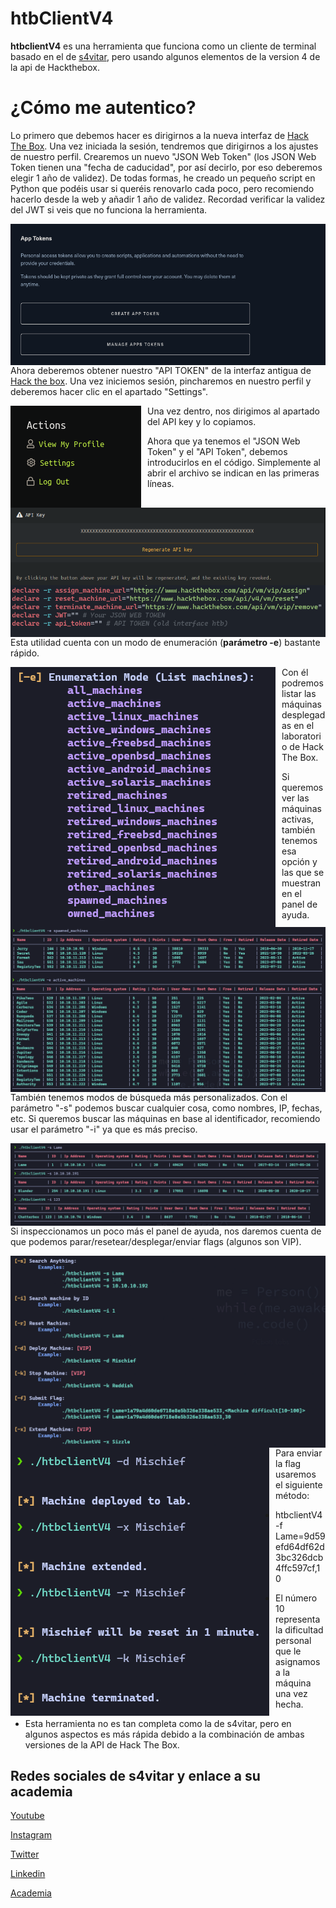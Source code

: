 # htbClientV4

**htbclientV4** es una herramienta que funciona como un cliente de terminal basado en el de [s4vitar](https://github.com/s4vitar), pero usando algunos elementos de la version 4 de la api de Hackthebox.


¿Cómo me autentico?
======
Lo primero que debemos hacer es dirigirnos a la nueva interfaz de [Hack The Box](https://www.hackthebox.com). Una vez iniciada la sesión, tendremos que dirigirnos a los ajustes de nuestro perfil. Crearemos un nuevo "JSON Web Token" (los JSON Web Token tienen una "fecha de caducidad", por así decirlo, por eso deberemos elegir 1 año de validez). De todas formas, he creado un pequeño script en Python que podéis usar si queréis renovarlo cada poco, pero recomiendo hacerlo desde la web y añadir 1 año de validez. Recordad verificar la validez del JWT si veis que no funciona la herramienta.

<p align="center">
<img src="Images/get_jwt.png"
        alt="First"
        style="float: left; margin-right: 10px;" />
</p>


Ahora deberemos obtener nuestro "API TOKEN" de la interfaz antigua de [Hack the box](https://hackthebox.eu/login). Una vez iniciemos sesión, pincharemos en nuestro perfil y deberemos hacer clic en el apartado "Settings".

<p align="center">
<img src="Images/localizar_settings.png"
        alt="Second"
        style="float: left; margin-right: 10px;" />
</p>

Una vez dentro, nos dirigimos al apartado del API key y lo copiamos.

<p align="center">
<img src="Images/get_api_key.png"
        alt="Third"
        style="float: left; margin-right: 10px;" />
</p>

Ahora que ya tenemos el "JSON Web Token" y el "API Token", debemos introducirlos en el código. Simplemente al abrir el archivo se indican en las primeras líneas.

<p align="center">
<img src="Images/authentication_into_the_code.png"
        alt="Fourth"
        style="float: left; margin-right: 10px;" />
</p>

Esta utilidad cuenta con un modo de enumeración (**parámetro -e**) bastante rápido.

<p align="center">
<img src="Images/enumeration_mode_panel.png"
        alt="Fifth"
        style="float: left; margin-right: 10px;" />
</p>

Con él podremos listar las máquinas desplegadas en el laboratorio de Hack The Box.

<p align="center">
<img src="Images/spawned_machines_file.png"
        alt="6"
        style="float: left; margin-right: 10px;" />
</p>

Si queremos ver las máquinas activas, también tenemos esa opción y las que se muestran en el panel de ayuda.
<p align="center">
<img src="Images/active_machines_file.png"
        alt="7"
        style="float: left; margin-right: 10px;" />
</p>

También tenemos modos de búsqueda más personalizados. Con el parámetro "-s" podemos buscar cualquier cosa, como nombres, IP, fechas, etc. Si queremos buscar las máquinas en base al identificador, recomiendo usar el parámetro "-i" ya que es más preciso.
<p align="center">
<img src="Images/search_machines_file.png"
        alt="8"
        style="float: left; margin-right: 10px;" />
</p>

Si inspeccionamos un poco más el panel de ayuda, nos daremos cuenta de que podemos parar/resetear/desplegar/enviar flags (algunos son VIP).

<p align="center">
<img src="Images/help_panel_spawned_machines.png"
        alt="9"
        style="float: left; margin-right: 10px;" />
</p>

<p align="center">
<img src="Images/control_machines_file.png"
        alt="9"
        style="float: left; margin-right: 10px;" />
</p>

Para enviar la flag usaremos el siguiente método:

* htbclientV4 -f Lame=9d59efd64df62d3bc326dcb4ffc597cf,10

* El número 10 representa la dificultad personal que le asignamos a la máquina una vez hecha.

* Esta herramienta no es tan completa como la de s4vitar, pero en algunos aspectos es más rápida debido a la combinación de ambas versiones de la API de Hack The Box.

## Redes sociales de s4vitar y enlace a su academia

[Youtube](https://www.youtube.com/s4vitar)  

[Instagram](https://www.instagram.com/s4vitarx/)  

[Twitter](https://twitter.com/S4vitar)  

[Linkedin](https://es.linkedin.com/in/s4vitar)  

[Academia](https://hack4u.io/)


